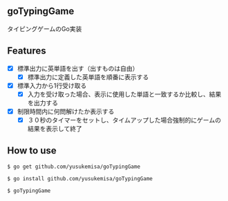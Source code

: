 ## goTypingGame
タイピングゲームのGo実装

## Features
- [x] 標準出力に英単語を出す（出すものは自由）
  - [x] 標準出力に定義した英単語を順番に表示する
- [x] 標準入力から1行受け取る
  - [x] 入力を受け取った場合、表示に使用した単語と一致するか比較し、結果を出力する
- [x] 制限時間内に何問解けたか表示する
  - [x] ３０秒のタイマーをセットし、タイムアップした場合強制的にゲームの結果を表示して終了

## How to use

```
$ go get github.com/yusukemisa/goTypingGame

$ go install github.com/yusukemisa/goTypingGame

$ goTypingGame
```